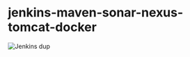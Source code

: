 # jenkins-maven-sonar-nexus-tomcat-docker

![Jenkins dup](https://github.com/abhishekishor/jenkins-maven-sonar-nexus-tomcat-docker/assets/121818867/b30b5b64-4164-4aed-a7d8-a15bdcfeeb6a)
